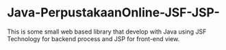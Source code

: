 # Java-PerpustakaanOnline-JSF-JSP-
This is some small web based library that develop with Java using JSF Technology for backend process and JSP for front-end view.
